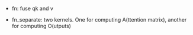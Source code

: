 - fn: fuse qk and v

- fn_separate: two kernels. One for computing A(ttention matrix), another for computing O(utputs)
